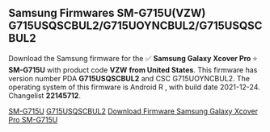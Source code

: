 <h2>Samsung Firmwares SM-G715U(VZW) G715USQSCBUL2/G715UOYNCBUL2/G715USQSCBUL2</h2>
Download the Samsung firmware for the ✅ <strong>Samsung Galaxy Xcover Pro </strong> ⭐ <strong>SM-G715U</strong> with product code <strong>VZW</strong> <strong> from United States</strong>. This firmware has version number PDA <strong>G715USQSCBUL2</strong> and CSC G715UOYNCBUL2. The operating system of this firmware is Android R , with build date 2021-12-24. Changelist <strong>22145712</strong>.

[SM-G715U](https://samfirm.shop/samsung/model/SM-G715U)
[G715USQSCBUL2](https://samfirm.shop/samsung/pda/G715USQSCBUL2)
[Download Firmware Samsung Galaxy Xcover Pro SM-G715U](https://samfirm.shop/samsung/firmware/485465)

